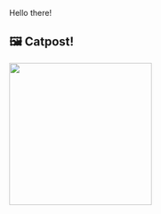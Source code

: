 Hello there!



## 🖼️ Catpost!

<sub>
    <img src="https://cdn2.thecatapi.com/images/MjA0NjU3Ng.jpg" height="256">
</sub>

